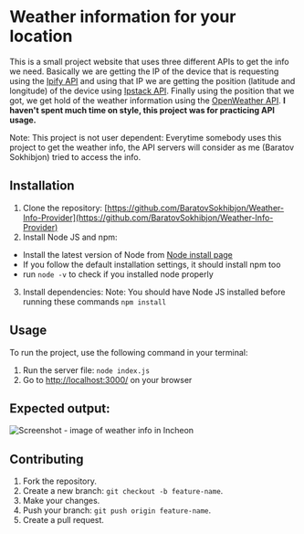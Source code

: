 # Weather information for your location
This is a small project website that uses three different APIs to get the info we need. Basically we are getting the IP of the device that is requesting using the [Ipify API](https://www.ipify.org/) and using that IP we are getting the position (latitude and longitude) of the device using [Ipstack API](https://ipstack.com/). Finally using the position that we got, we get hold of the weather information using the [OpenWeather API](https://openweathermap.org/). **I haven't spent much time on style, this project was for practicing API usage.**

Note: This project is not user dependent: Everytime somebody uses this project to get the weather info, the API servers will consider as me (Baratov Sokhibjon) tried to access the info.

## Installation
1. Clone the repository: [https://github.com/BaratovSokhibjon/Weather-Info-Provider](https://github.com/BaratovSokhibjon/Weather-Info-Provider)
2. Install Node JS and npm:
  - Install the latest version of Node from [Node install page](https://nodejs.org/)
  - If you follow the default installation settings, it should install npm too
  - run ``` node -v ``` to check if you installed node properly

3. Install dependencies:
   Note: You should have Node JS installed before running these commands
``` npm install ```

## Usage
To run the project, use the following command in your terminal:
1. Run the server file: ``` node index.js ``` 
2. Go to [http://localhost:3000/](http://localhost:3000/) on your browser

## Expected output:
![Screenshot - image of weather info in Incheon](/Screenshots/Screenshot.png)

## Contributing
1. Fork the repository.
2. Create a new branch: `git checkout -b feature-name`.
3. Make your changes.
4. Push your branch: `git push origin feature-name`.
5. Create a pull request.
